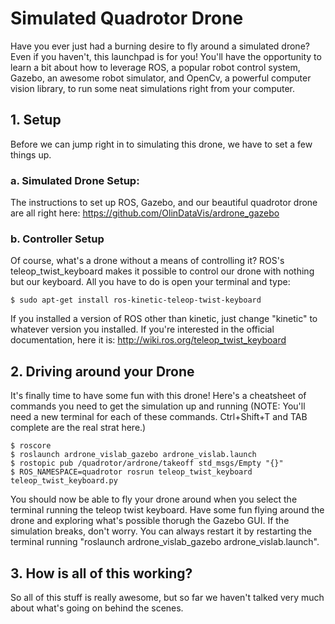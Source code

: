 # Simulated Quadrotor Drone
Have you ever just had a burning desire to fly around a simulated drone? Even if you haven't, this launchpad is for you! You'll have the opportunity to learn a bit about how to leverage ROS, a popular robot control system, Gazebo, an awesome robot simulator, and OpenCv, a powerful computer vision library, to run some neat simulations right from your computer.

## 1. Setup
Before we can jump right in to simulating this drone, we have to set a few things up.

### a. Simulated Drone Setup:
The instructions to set up ROS, Gazebo, and our beautiful quadrotor drone are all right here:
https://github.com/OlinDataVis/ardrone_gazebo

### b. Controller Setup
Of course, what's a drone without a means of controlling it? ROS's teleop_twist_keyboard makes it possible to control our drone with nothing but our keyboard. All you have to do is open your terminal and type:

    $ sudo apt-get install ros-kinetic-teleop-twist-keyboard

If you installed a version of ROS other than kinetic, just change "kinetic" to whatever version you installed. If you're interested in the official documentation, here it is: http://wiki.ros.org/teleop_twist_keyboard

## 2. Driving around your Drone
It's finally time to have some fun with this drone! Here's a cheatsheet of commands you need to get the simulation up and running (NOTE: You'll need a new terminal for each of these commands. Ctrl+Shift+T and TAB complete are the real strat here.)

    $ roscore
    $ roslaunch ardrone_vislab_gazebo ardrone_vislab.launch
    $ rostopic pub /quadrotor/ardrone/takeoff std_msgs/Empty "{}" 
    $ ROS_NAMESPACE=quadrotor rosrun teleop_twist_keyboard teleop_twist_keyboard.py
    
You should now be able to fly your drone around when you select the terminal running the teleop twist keyboard. Have some fun flying around the drone and exploring what's possible thorugh the Gazebo GUI. If the simulation breaks, don't worry. You can always restart it by restarting the terminal running "roslaunch ardrone_vislab_gazebo ardrone_vislab.launch".

## 3. How is all of this working?
So all of this stuff is really awesome, but so far we haven't talked very much about what's going on behind the scenes. 

